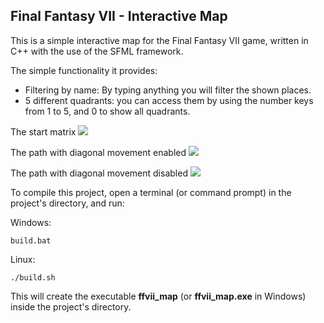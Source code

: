 ## Final Fantasy VII - Interactive Map

This is a simple interactive map for the Final Fantasy VII game, written in C++ with the use of the SFML framework.
   
The simple functionality it provides:
* Filtering by name: By typing anything you will filter the shown places.
* 5 different quadrants: you can access them by using the number keys from 1 to 5, and 0 to show all quadrants.

The start matrix
![](SCREENSHOT/astar_default_matrix.png)
   
The path with diagonal movement enabled
![](SCREENSHOT/astar_path_diag.png)
   
The path with diagonal movement disabled
![](SCREENSHOT/astar_path_nodiag.png)
   

To compile this project, open a terminal (or command prompt) in the project's directory, and run:
    
Windows:
```
build.bat
``` 
Linux:
```
./build.sh
```
This will create the executable **ffvii_map** (or **ffvii_map.exe** in Windows) inside the project's directory.
